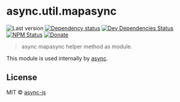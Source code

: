 # async.util.mapasync

![Last version](https://img.shields.io/github/tag/async-js/async.util.mapasync.svg?style=flat-square)
[![Dependency status](http://img.shields.io/david/async-js/async.util.mapasync.svg?style=flat-square)](https://david-dm.org/async-js/async.util.mapasync)
[![Dev Dependencies Status](http://img.shields.io/david/dev/async-js/async.util.mapasync.svg?style=flat-square)](https://david-dm.org/async-js/async.util.mapasync#info=devDependencies)
[![NPM Status](http://img.shields.io/npm/dm/async.util.mapasync.svg?style=flat-square)](https://www.npmjs.org/package/async.util.mapasync)
[![Donate](https://img.shields.io/badge/donate-paypal-blue.svg?style=flat-square)](https://paypal.me/kikobeats)

> async mapasync helper method as module.

This module is used internally by [async](https://github.com/async-js/async).

## License

MIT © [async-js](https://github.com/async-js)
